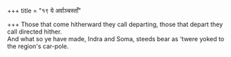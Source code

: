 +++
title = "१९ ये अर्वाञ्चस्ताँ"

+++
Those that come hitherward they call departing, those that depart they call directed hither.  
     And what so ye have made, Indra and Soma, steeds bear as 'twere yoked to the region's car-pole.